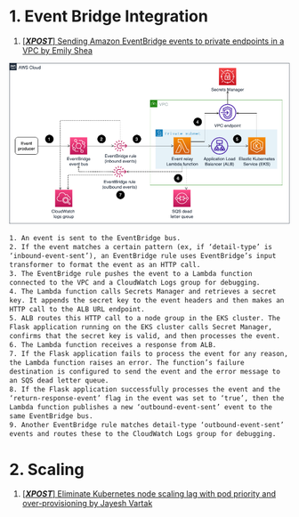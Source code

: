 
# 1. Event Bridge Integration

1. [[_**XPOST**_] Sending Amazon EventBridge events to private endpoints in a VPC by Emily Shea](https://aws.amazon.com/blogs/compute/sending-amazon-eventbridge-events-to-private-endpoints-in-a-vpc/)

<img src="./images/amazon-eventbridge-targets-private-endpoints-1.png" title="amazon-eventbridge-targets-private-endpoints" width="900"/>

    1. An event is sent to the EventBridge bus.
    2. If the event matches a certain pattern (ex, if ‘detail-type’ is ‘inbound-event-sent’), an EventBridge rule uses EventBridge’s input transformer to format the event as an HTTP call.
    3. The EventBridge rule pushes the event to a Lambda function connected to the VPC and a CloudWatch Logs group for debugging.
    4. The Lambda function calls Secrets Manager and retrieves a secret key. It appends the secret key to the event headers and then makes an HTTP call to the ALB URL endpoint.
    5. ALB routes this HTTP call to a node group in the EKS cluster. The Flask application running on the EKS cluster calls Secret Manager, confirms that the secret key is valid, and then processes the event.
    6. The Lambda function receives a response from ALB.
    7. If the Flask application fails to process the event for any reason, the Lambda function raises an error. The function’s failure destination is configured to send the event and the error message to an SQS dead letter queue.
    8. If the Flask application successfully processes the event and the ‘return-response-event’ flag in the event was set to ‘true’, then the Lambda function publishes a new ‘outbound-event-sent’ event to the same EventBridge bus.
    9. Another EventBridge rule matches detail-type ‘outbound-event-sent’ events and routes these to the CloudWatch Logs group for debugging.

# 2. Scaling

1. [[_**XPOST**_] Eliminate Kubernetes node scaling lag with pod priority and over-provisioning by Jayesh Vartak](https://aws.amazon.com/blogs/containers/eliminate-kubernetes-node-scaling-lag-with-pod-priority-and-over-provisioning/)